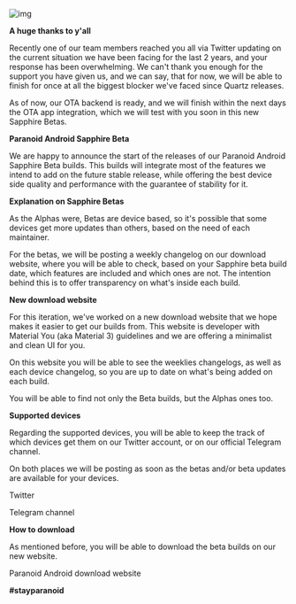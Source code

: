 ![img](https://raw.githubusercontent.com/AOSPA/ota/master/posts/imgs/2022-05-06-sapphire-beta.png)

**A huge thanks to y'all**

Recently one of our team members reached you all via Twitter updating on the current situation we have been facing for the last 2 years, and your response has been overwhelming. We can't thank you enough for the support you have given us, and we can say, that for now, we will be able to finish for once at all the biggest blocker we've faced since Quartz releases.

As of now, our OTA backend is ready, and we will finish within the next days the OTA app integration, which we will test with you soon in this new Sapphire Betas.

**Paranoid Android Sapphire Beta**

We are happy to announce the start of the releases of our Paranoid Android Sapphire Beta builds. This builds will integrate most of the features we intend to add on the future stable release, while offering the best device side quality and performance with the guarantee of stability for it.

**Explanation on Sapphire Betas**

As the Alphas were, Betas are device based, so it's possible that some devices get more updates than others, based on the need of each maintainer.

For the betas, we will be posting a weekly changelog on our download website, where you will be able to check, based on your Sapphire beta build date, which features are included and which ones are not. The intention behind this is to offer transparency on what's inside each build.

**New download website**

For this iteration, we've worked on a new download website that we hope makes it easier to get our builds from. This website is developer with Material You (aka Material 3) guidelines and we are offering a minimalist and clean UI for you.

On this website you will be able to see the weeklies changelogs, as well as each device changelog, so you are up to date on what's being added on each build.

You will be able to find not only the Beta builds, but the Alphas ones too.

**Supported devices**

Regarding the supported devices, you will be able to keep the track of which devices get them on our Twitter account, or on our official Telegram channel.

On both places we will be posting as soon as the betas and/or beta updates are available for your devices.

Twitter

Telegram channel

**How to download**

As mentioned before, you will be able to download the beta builds on our new website.

Paranoid Android download website

**#stayparanoid**